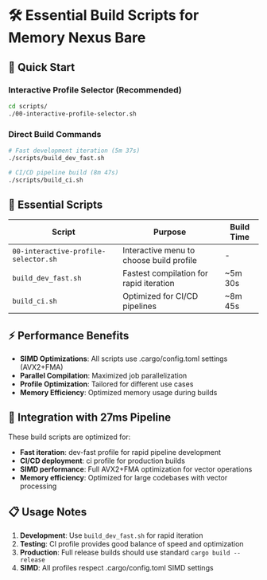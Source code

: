 # 🛠️ Essential Build Scripts for Memory Nexus Bare

## 🚀 **Quick Start**

### **Interactive Profile Selector** (Recommended)
```bash
cd scripts/
./00-interactive-profile-selector.sh
```

### **Direct Build Commands**
```bash
# Fast development iteration (5m 37s)
./scripts/build_dev_fast.sh

# CI/CD pipeline build (8m 47s)
./scripts/build_ci.sh
```

## 📂 **Essential Scripts**

| Script | Purpose | Build Time |
|--------|---------|------------|
| `00-interactive-profile-selector.sh` | Interactive menu to choose build profile | - |
| `build_dev_fast.sh` | Fastest compilation for rapid iteration | ~5m 30s |
| `build_ci.sh` | Optimized for CI/CD pipelines | ~8m 45s |

## ⚡ **Performance Benefits**

- **SIMD Optimizations**: All scripts use .cargo/config.toml settings (AVX2+FMA)
- **Parallel Compilation**: Maximized job parallelization
- **Profile Optimization**: Tailored for different use cases
- **Memory Efficiency**: Optimized memory usage during builds

## 🎯 **Integration with 27ms Pipeline**

These build scripts are optimized for:
- **Fast iteration**: dev-fast profile for rapid pipeline development
- **CI/CD deployment**: ci profile for production builds
- **SIMD performance**: Full AVX2+FMA optimization for vector operations
- **Memory efficiency**: Optimized for large codebases with vector processing

## 📋 **Usage Notes**

1. **Development**: Use `build_dev_fast.sh` for rapid iteration
2. **Testing**: CI profile provides good balance of speed and optimization
3. **Production**: Full release builds should use standard `cargo build --release`
4. **SIMD**: All profiles respect .cargo/config.toml SIMD settings